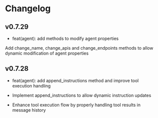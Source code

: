# Changelog

## v0.7.29
- feat(agent): add methods to modify agent properties

Add change_name, change_apis and change_endpoints methods to allow dynamic modification of agent properties

## v0.7.28

- feat(agent): add append_instructions method and improve tool execution handling

- Implement append_instructions to allow dynamic instruction updates
- Enhance tool execution flow by properly handling tool results in message history
